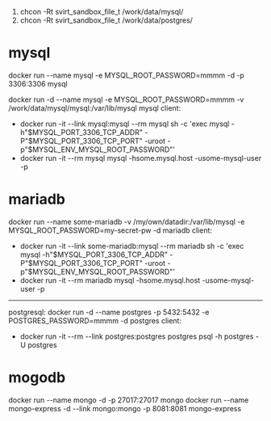 1. chcon -Rt svirt_sandbox_file_t /work/data/mysql/
2. chcon -Rt svirt_sandbox_file_t /work/data/postgres/


mysql 
================
docker run --name mysql -e MYSQL_ROOT_PASSWORD=mmmm -d -p 3306:3306 mysql

docker run -d --name mysql -e MYSQL_ROOT_PASSWORD=mmmm  -v /work/data/mysql/mysql:/var/lib/mysql mysql
client: 
 - docker run -it --link mysql:mysql --rm mysql sh -c 'exec mysql -h"$MYSQL_PORT_3306_TCP_ADDR" -P"$MYSQL_PORT_3306_TCP_PORT" -uroot -p"$MYSQL_ENV_MYSQL_ROOT_PASSWORD"'
 - docker run -it --rm mysql mysql -hsome.mysql.host -usome-mysql-user -p

 
mariadb
===================
docker run --name some-mariadb -v /my/own/datadir:/var/lib/mysql -e MYSQL_ROOT_PASSWORD=my-secret-pw -d mariadb
client:
 - docker run -it --link some-mariadb:mysql --rm mariadb sh -c 'exec mysql -h"$MYSQL_PORT_3306_TCP_ADDR" -P"$MYSQL_PORT_3306_TCP_PORT" -uroot -p"$MYSQL_ENV_MYSQL_ROOT_PASSWORD"'
 - docker run -it --rm mariadb mysql -hsome.mysql.host -usome-mysql-user -p
 
 
-------------
postgresql:
docker run -d --name postgres -p 5432:5432 -e POSTGRES_PASSWORD=mmmm -d postgres
client:
  - docker run -it --rm --link postgres:postgres postgres psql -h postgres -U postgres 
 
 
 
 mogodb
======================================================================
 docker run --name mongo -d -p 27017:27017 mongo
 docker run --name mongo-express -d --link mongo:mongo -p 8081:8081 mongo-express

